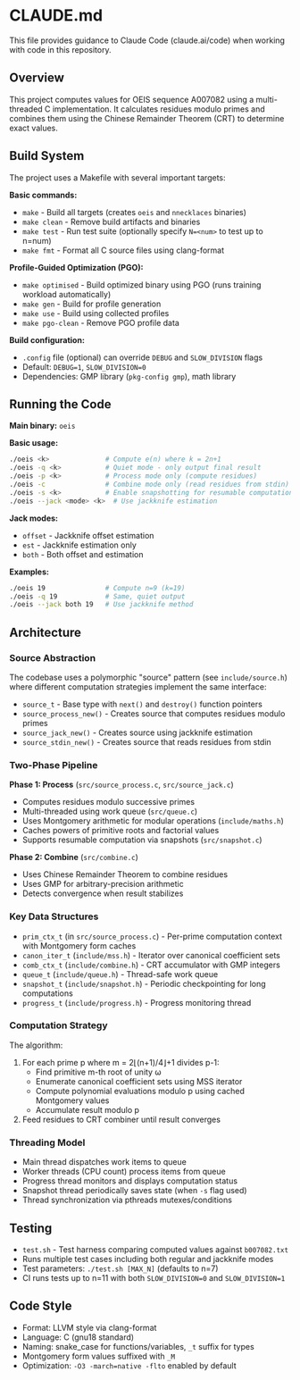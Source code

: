 # CLAUDE.md

This file provides guidance to Claude Code (claude.ai/code) when working with code in this repository.

## Overview

This project computes values for OEIS sequence A007082 using a multi-threaded C implementation. It calculates residues modulo primes and combines them using the Chinese Remainder Theorem (CRT) to determine exact values.

## Build System

The project uses a Makefile with several important targets:

**Basic commands:**
- `make` - Build all targets (creates `oeis` and `nnecklaces` binaries)
- `make clean` - Remove build artifacts and binaries
- `make test` - Run test suite (optionally specify `N=<num>` to test up to n=num)
- `make fmt` - Format all C source files using clang-format

**Profile-Guided Optimization (PGO):**
- `make optimised` - Build optimized binary using PGO (runs training workload automatically)
- `make gen` - Build for profile generation
- `make use` - Build using collected profiles
- `make pgo-clean` - Remove PGO profile data

**Build configuration:**
- `.config` file (optional) can override `DEBUG` and `SLOW_DIVISION` flags
- Default: `DEBUG=1`, `SLOW_DIVISION=0`
- Dependencies: GMP library (`pkg-config gmp`), math library

## Running the Code

**Main binary:** `oeis`

**Basic usage:**
```bash
./oeis <k>              # Compute e(n) where k = 2n+1
./oeis -q <k>           # Quiet mode - only output final result
./oeis -p <k>           # Process mode only (compute residues)
./oeis -c               # Combine mode only (read residues from stdin)
./oeis -s <k>           # Enable snapshotting for resumable computation
./oeis --jack <mode> <k>  # Use jackknife estimation
```

**Jack modes:**
- `offset` - Jackknife offset estimation
- `est` - Jackknife estimation only
- `both` - Both offset and estimation

**Examples:**
```bash
./oeis 19               # Compute n=9 (k=19)
./oeis -q 19            # Same, quiet output
./oeis --jack both 19   # Use jackknife method
```

## Architecture

### Source Abstraction

The codebase uses a polymorphic "source" pattern (see `include/source.h`) where different computation strategies implement the same interface:
- `source_t` - Base type with `next()` and `destroy()` function pointers
- `source_process_new()` - Creates source that computes residues modulo primes
- `source_jack_new()` - Creates source using jackknife estimation
- `source_stdin_new()` - Creates source that reads residues from stdin

### Two-Phase Pipeline

**Phase 1: Process** (`src/source_process.c`, `src/source_jack.c`)
- Computes residues modulo successive primes
- Multi-threaded using work queue (`src/queue.c`)
- Uses Montgomery arithmetic for modular operations (`include/maths.h`)
- Caches powers of primitive roots and factorial values
- Supports resumable computation via snapshots (`src/snapshot.c`)

**Phase 2: Combine** (`src/combine.c`)
- Uses Chinese Remainder Theorem to combine residues
- Uses GMP for arbitrary-precision arithmetic
- Detects convergence when result stabilizes

### Key Data Structures

- `prim_ctx_t` (in `src/source_process.c`) - Per-prime computation context with Montgomery form caches
- `canon_iter_t` (`include/mss.h`) - Iterator over canonical coefficient sets
- `comb_ctx_t` (`include/combine.h`) - CRT accumulator with GMP integers
- `queue_t` (`include/queue.h`) - Thread-safe work queue
- `snapshot_t` (`include/snapshot.h`) - Periodic checkpointing for long computations
- `progress_t` (`include/progress.h`) - Progress monitoring thread

### Computation Strategy

The algorithm:
1. For each prime p where m = 2⌊(n+1)/4⌋+1 divides p-1:
   - Find primitive m-th root of unity ω
   - Enumerate canonical coefficient sets using MSS iterator
   - Compute polynomial evaluations modulo p using cached Montgomery values
   - Accumulate result modulo p
2. Feed residues to CRT combiner until result converges

### Threading Model

- Main thread dispatches work items to queue
- Worker threads (CPU count) process items from queue
- Progress thread monitors and displays computation status
- Snapshot thread periodically saves state (when `-s` flag used)
- Thread synchronization via pthreads mutexes/conditions

## Testing

- `test.sh` - Test harness comparing computed values against `b007082.txt`
- Runs multiple test cases including both regular and jackknife modes
- Test parameters: `./test.sh [MAX_N]` (defaults to n=7)
- CI runs tests up to n=11 with both `SLOW_DIVISION=0` and `SLOW_DIVISION=1`

## Code Style

- Format: LLVM style via clang-format
- Language: C (gnu18 standard)
- Naming: snake_case for functions/variables, `_t` suffix for types
- Montgomery form values suffixed with `_M`
- Optimization: `-O3 -march=native -flto` enabled by default
